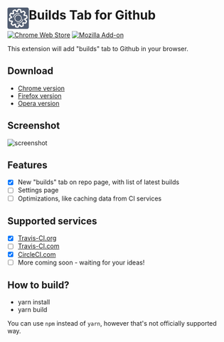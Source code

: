 # <img src="assets/icon48.png" width="48" align="left"> Builds Tab for Github

[![Chrome Web Store](https://img.shields.io/chrome-web-store/d/jnmdkbflmkjehkkdbjdfpmhgdafpcdkh.svg)](https://chrome.google.com/webstore/detail/builds-tab-for-github/jnmdkbflmkjehkkdbjdfpmhgdafpcdkh) [![Mozilla Add-on](https://img.shields.io/amo/d/builds-tab-for-github.svg)](https://addons.mozilla.org/en-US/firefox/addon/builds-tab-for-github/)

This extension will add "builds" tab to Github in your browser.

## Download
- [Chrome version](https://chrome.google.com/webstore/detail/builds-tab-for-github/jnmdkbflmkjehkkdbjdfpmhgdafpcdkh)
- [Firefox version](https://addons.mozilla.org/en-US/firefox/addon/builds-tab-for-github/)
- [Opera version](https://addons.opera.com/en/extensions/details/builds-tab-for-github/)

## Screenshot
![screenshot](https://lh3.googleusercontent.com/nP0vpqH2hSYFtvzpDW3BZzs2B4ngHAq00pdGH-n2OIr0CrBIxgK0laVEP5uKHeLZIhcncz7aKw=s640-h400-e365)

## Features
- [x] New "builds" tab on repo page, with list of latest builds
- [ ] Settings page
- [ ] Optimizations, like caching data from CI services

## Supported services
- [x] [Travis-CI.org](https://travis-ci.org/)
- [ ] [Travis-CI.com](https://travis-ci.com/)
- [x] [CircleCI.com](https://circleci.com/)
- [ ] More coming soon - waiting for your ideas!

## How to build?
- yarn install
- yarn build

You can use `npm` instead of `yarn`, however that's not officially supported way.
